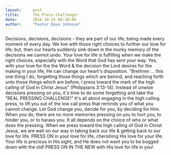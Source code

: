 ```yaml
---
layout:     post
title:      The Press Challenge!
date:       2016-10-25 00:30:00
author:     "Pastor Dave Johnson"
---
```


Decisions, decisions, decisions - they are part of our life; being made every moment of every day.  We live with those right choices to further our love for life; but, then our hearts suddenly sink down in the murky memory of the decisions we cannot undo.  Your love for life is fulfilling when we make the right choices, especially with the Word that God has sent your way.  Yes, with your love for the the Word & the decision the Lord desires for the making in your life, He can change our heart's disposition.  "Brethren ... this one thing I do, forgetting those things which are behind, and reaching forth unto those things which are before, I press toward the mark of the high calling of God in Christ Jesus" (Philippians 3:13-14).  Instead of unwise decisions pressing on you, it's time to do some forgetting and take the "REAL PRESSING CHALLENGE!"  It's all about engaging in the high calling press, to lift you out of the low call press that reminds you of what you cannot change.  Let God change you, decide for you, by deciding for Him.  When you do, there are no more memories pressing on you to hurt you, to hinder you, or to harass you.  It all depends on the choice of who or what does the pressing.  When we press toward the high calling of God in Christ Jesus, we are well on our way in taking back our life & getting back to our love for life.  PRESS ON in your love for life, cherishing His love for your life. Your life is precious in His sight, and He does not want you to be bogged down with the old!  PRESS ON IN THE NEW with His love for life in you!
